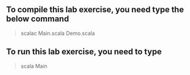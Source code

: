 ## To compile this lab exercise, you need type the below command
> scalac Main.scala Demo.scala

## To run this lab exercise, you need to type
> scala Main
